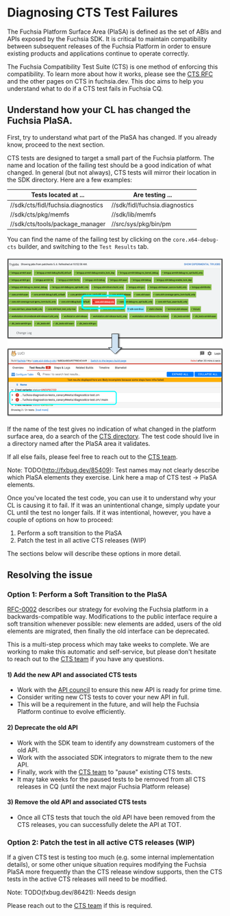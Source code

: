 # Diagnosing CTS Test Failures

The Fuchsia Platform Surface Area (PlaSA) is defined as the set of ABIs and
APIs exposed by the Fuchsia SDK.  It is critical to maintain compatibility
between subsequent releases of the Fuchsia Platform in order to ensure existing
products and applications continue to operate correctly.

The Fuchsia Compatibility Test Suite (CTS) is one method of enforcing this
compatibility.  To learn more about how it works, please see the [CTS RFC][rfc15]
and the other pages on CTS in fuchsia.dev. This doc aims to help you understand
what to do if a CTS test fails in Fuchsia CQ.

## Understand how your CL has changed the Fuchsia PlaSA.

First, try to understand what part of the PlaSA has changed.  If you already
know, proceed to the next section.

CTS tests are designed to target a small part of the Fuchsia platform.  The
name and location of the failing test should be a good indication of what
changed.  In general (but not always), CTS tests will mirror their location
in the SDK directory.  Here are a few examples:

| Tests located at ... | Are testing ...|
|----------------------|----------------|
| //sdk/cts/fidl/fuchsia.diagnostics | //sdk/fidl/fuchsia.diagnostics |
| //sdk/cts/pkg/memfs | //sdk/lib/memfs |
| //sdk/cts/tools/package_manager | //src/sys/pkg/bin/pm |

You can find the name of the failing test by clicking on the
`core.x64-debug-cts` builder, and switching to the `Test Results` tab.

![Failing CTS test blocking CL](example_failed_cts_test.png)

If the name of the test gives no indication of what changed in the platform
surface area, do a search of the [CTS directory](https://cs.opensource.google/fuchsia/fuchsia/sdk/cts).
The test code should live in a directory named after the PlaSA area it
validates.

If all else fails, please feel free to reach out to the [CTS team][cts team].

Note: TODO(http://fxbug.dev/85409): Test names may not clearly describe which
PlaSA elements they exercise. Link here a map of CTS test -> PlaSA elements.

Once you've located the test code, you can use it to understand why your CL
is causing it to fail.  If it was an unintentional change, simply update your
CL until the test no longer fails.  If it was intentional, however, you
have a couple of options on how to proceed:

  1. Perform a soft transition to the PlaSA
  2. Patch the test in all active CTS releases (WIP)

The sections below will describe these options in more detail.

## Resolving the issue

### **Option 1:** Perform a Soft Transition to the PlaSA

[RFC-0002][rfc2] describes our strategy for evolving the Fuchsia platform in a
backwards-compatible way.  Modifications to the public interface require a soft
transition whenever possible: new elements are added, users of the old elements
are migrated, then finally the old interface can be deprecated.

This is a multi-step process which may take weeks to complete.  We are working
to make this automatic and self-service, but please don't hesitate to reach out
to the [CTS team][cts team] if you have any questions.

#### **1) Add the new API and associated CTS tests**

*   Work with the [API council][api council] to ensure this new API is ready
for prime time.
*   Consider writing new CTS tests to cover your new API in full.
   *   This will be a requirement in the future, and will help the Fuchsia
Platform continue to evolve efficiently.

#### **2) Deprecate the old API**

*   Work with the SDK team to identify any downstream customers of the old API.
   *   Work with the associated SDK integrators to migrate them to the new API.
*   Finally, work with the [CTS team][cts team] to "pause" existing CTS tests.
   *   It may take weeks for the paused tests to be removed from all CTS
releases in CQ (until the next major Fuchsia Platform release)

#### **3) Remove the old API and associated CTS tests**

*   Once all CTS tests that touch the old API have been removed from the CTS
releases, you can successfully delete the API at TOT.

### **Option 2:** Patch the test in all active CTS releases (WIP)

If a given CTS test is testing too much (e.g. some internal implementation
details), or some other unique situation requires modifying the Fuchsia PlaSA
more frequently than the CTS release window supports, then the CTS tests in the
active CTS releases will need to be modified.

Note: TODO(fxbug.dev/86421): Needs design

Please reach out to the [CTS team][cts team] if this is required.

[rfc2]: contribute/governance/rfcs/0002_platform_versioning.md
[rfc15]: contribute/governance/rfcs/0015_cts.md
[api council]: contribute/governance/api_council.md
[cts team]: https://bugs.fuchsia.dev/p/fuchsia/issues/entry?template=Fuchsia+Compatibility+Test+Suite+%28CTS%29
